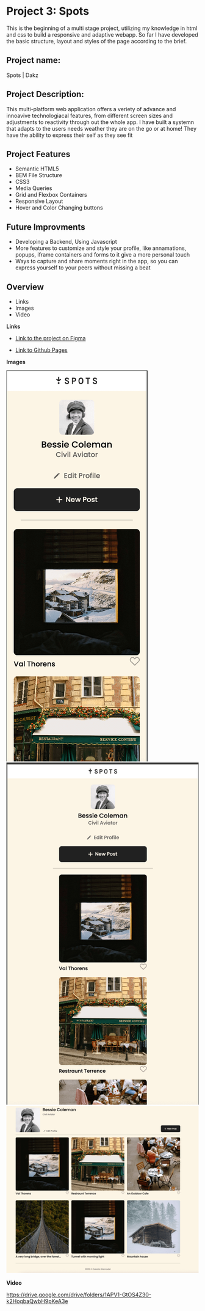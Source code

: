 # Project 3: Spots

This is the beginning of a multi stage project, utilizing my knowledge in html and css to build a responsive and adaptive webapp. So far I have developed the basic structure, layout and styles of the page according to the brief.

## Project name:

Spots | Dakz

## Project Description:

This multi-platform web application offers a veriety of advance and innoavive technologiacal features, from different screen sizes and adjustments to reactivity through out the whole app. I have built a systemn that adapts to the users needs weather they are on the go or at home!
They have the ability to express their self as they see fit

## Project Features

- Semantic HTML5
- BEM File Structure
- CSS3
- Media Queries
- Grid and Flexbox Containers
- Responsive Layout
- Hover and Color Changing buttons

## Future Improvments

- Developing a Backend, Using Javascript
- More features to customize and style your profile, like annamations, popups, iframe containers and forms to it give a more personal touch
- Ways to capture and share moments right in the app, so you can express yourself to your peers without missing a beat

## Overview

- Links
- Images
- Video

**Links**

- [Link to the project on Figma](https://www.figma.com/file/BBNm2bC3lj8QQMHlnqRsga/Sprint-3-Project-%E2%80%94-Spots?type=design&node-id=2%3A60&mode=design&t=afgNFybdorZO6cQo-1)

- [Link to Github Pages](https://dakz06.github.io/se_project_spots/)

**Images**

![](./images/screenshot-phone.png)
![](./images/screenshot-tablet.png)
![](./images/screenshot-desktop.png)

**Video**

https://drive.google.com/drive/folders/1APV1-GtOS4Z30-k2HoqbaQwbH9pKeA3e
